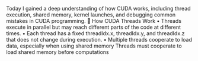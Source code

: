 Today I gained a deep understanding of how CUDA works, including thread execution, shared memory, kernel launches, and debugging common mistakes in CUDA programming. 
🔹 How CUDA Threads Work
	•	Threads execute in parallel but may reach different parts of the code at different times.
	•	Each thread has a fixed threadIdx.x, threadIdx.y, and threadIdx.z that does not change during execution.
	•	Multiple threads cooperate to load data, especially when using shared memory
 Threads must cooperate to load shared memory before computations
